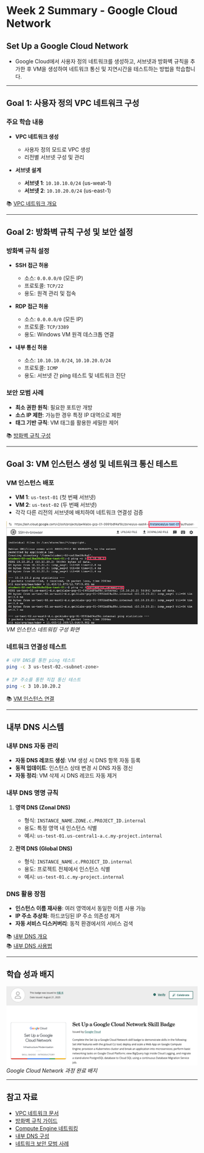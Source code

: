 # Week 2 Summary - Google Cloud Network

## Set Up a Google Cloud Network
- Google Cloud에서 사용자 정의 네트워크를 생성하고, 서브넷과 방화벽 규칙을 추가한 후 VM을 생성하여 네트워크 통신 및 지연시간을 테스트하는 방법을 학습합니다.

---

## Goal 1: 사용자 정의 VPC 네트워크 구성

### 주요 학습 내용
- **VPC 네트워크 생성**
  - 사용자 정의 모드로 VPC 생성
  - 리전별 서브넷 구성 및 관리

- **서브넷 설계**
  - **서브넷 1**: `10.10.10.0/24` (us-weat-1)
  - **서브넷 2**: `10.10.20.0/24` (us-east-1)  

📚 [VPC 네트워크 개요](https://cloud.google.com/vpc/docs/vpc)  

---

## Goal 2: 방화벽 규칙 구성 및 보안 설정

### 방화벽 규칙 설정
- **SSH 접근 허용**
  - 소스: `0.0.0.0/0` (모든 IP)
  - 프로토콜: `TCP/22`
  - 용도: 원격 관리 및 접속

- **RDP 접근 허용**  
  - 소스: `0.0.0.0/0` (모든 IP)
  - 프로토콜: `TCP/3389`
  - 용도: Windows VM 원격 데스크톱 연결

- **내부 통신 허용**
  - 소스: `10.10.10.0/24`, `10.10.20.0/24`
  - 프로토콜: `ICMP`
  - 용도: 서브넷 간 ping 테스트 및 네트워크 진단

### 보안 모범 사례
- **최소 권한 원칙**: 필요한 포트만 개방
- **소스 IP 제한**: 가능한 경우 특정 IP 대역으로 제한
- **태그 기반 규칙**: VM 태그를 활용한 세밀한 제어

📚 [방화벽 규칙 구성](https://cloud.google.com/firewall/docs/firewalls)

---

## Goal 3: VM 인스턴스 생성 및 네트워크 통신 테스트

### VM 인스턴스 배포
- **VM 1**: `us-test-01` (첫 번째 서브넷)
- **VM 2**: `us-test-02` (두 번째 서브넷)
- 각각 다른 리전의 서브넷에 배치하여 네트워크 연결성 검증

![인스턴스 네트워킹](./week2-images/instance-networking.png)
*VM 인스턴스 네트워킹 구성 화면*

### 네트워크 연결성 테스트
```bash
# 내부 DNS를 통한 ping 테스트
ping -c 3 us-test-02.<subnet-zone>

# IP 주소를 통한 직접 통신 테스트
ping -c 3 10.10.20.2
```

📚 [VM 인스턴스 연결](https://cloud.google.com/compute/docs/instances/connecting-to-instance)

---

## 내부 DNS 시스템

### 내부 DNS 자동 관리
- **자동 DNS 레코드 생성**: VM 생성 시 DNS 항목 자동 등록
- **동적 업데이트**: 인스턴스 상태 변경 시 DNS 자동 갱신
- **자동 정리**: VM 삭제 시 DNS 레코드 자동 제거

### 내부 DNS 명명 규칙
1. **영역 DNS (Zonal DNS)**
   - 형식: `INSTANCE_NAME.ZONE.c.PROJECT_ID.internal`
   - 용도: 특정 영역 내 인스턴스 식별
   - 예시: `us-test-01.us-central1-a.c.my-project.internal`

2. **전역 DNS (Global DNS)**
   - 형식: `INSTANCE_NAME.c.PROJECT_ID.internal`
   - 용도: 프로젝트 전체에서 인스턴스 식별
   - 예시: `us-test-01.c.my-project.internal`

### DNS 활용 장점
- **인스턴스 이름 재사용**: 여러 영역에서 동일한 이름 사용 가능
- **IP 주소 추상화**: 하드코딩된 IP 주소 의존성 제거
- **자동 서비스 디스커버리**: 동적 환경에서의 서비스 검색

📚 [내부 DNS 개요](https://cloud.google.com/compute/docs/internal-dns?hl=ko)  
📚 [내부 DNS 사용법](https://cloud.google.com/compute/docs/networking/using-internal-dns?hl=ko)

---

## 학습 성과 배지

![Skill Badge](./week2-images/skill-badge.png)
*Google Cloud Network 과정 완료 배지*

---

## 참고 자료
- [VPC 네트워크 문서](https://cloud.google.com/vpc/docs)
- [방화벽 규칙 가이드](https://cloud.google.com/firewall/docs)
- [Compute Engine 네트워킹](https://cloud.google.com/compute/docs/networking)
- [내부 DNS 구성](https://cloud.google.com/compute/docs/internal-dns?hl=ko)
- [네트워크 보안 모범 사례](https://cloud.google.com/security/best-practices)
